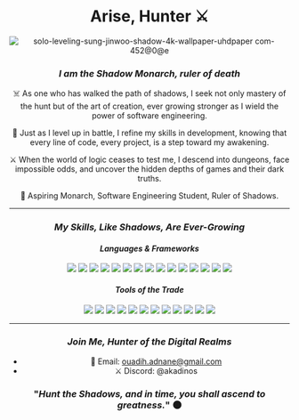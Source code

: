 <div align="center">

# Arise, Hunter ⚔️

![solo-leveling-sung-jinwoo-shadow-4k-wallpaper-uhdpaper com-452@0@e](https://github.com/user-attachments/assets/c99a05dd-4cc1-4102-9662-693b496f8fb6)


### *I am the Shadow Monarch, ruler of death*


☠️ As one who has walked the path of shadows, I seek not only mastery of the hunt but of the art of creation, ever growing stronger as I wield the power of software engineering.

📜 Just as I level up in battle, I refine my skills in development, knowing that every line of code, every project, is a step toward my awakening.

⚔️ When the world of logic ceases to test me, I descend into dungeons, face impossible odds, and uncover the hidden depths of games and their dark truths.

👑 Aspiring Monarch, Software Engineering Student, Ruler of Shadows.


---

### *My Skills, Like Shadows, Are Ever-Growing*

#### *Languages & Frameworks*

<p align="center">
  <img src="https://img.shields.io/badge/JavaScript-F7DF1E?style=for-the-badge&logo=javascript&logoColor=black" />
  <img src="https://img.shields.io/badge/Java-007396?style=for-the-badge&logo=java&logoColor=white" />
  <img src="https://img.shields.io/badge/C-00599C?style=for-the-badge&logo=c&logoColor=white" />
  <img src="https://img.shields.io/badge/PHP-777BB4?style=for-the-badge&logo=php&logoColor=white" />
  <img src="https://img.shields.io/badge/HTML5-E34F26?style=for-the-badge&logo=html5&logoColor=white" />
  <img src="https://img.shields.io/badge/CSS3-1572B6?style=for-the-badge&logo=css3&logoColor=white" />
  <img src="https://img.shields.io/badge/SQL-316192?style=for-the-badge&logo=postgresql&logoColor=white" />
  <img src="https://img.shields.io/badge/Oracle-F80000?style=for-the-badge&logo=oracle&logoColor=white" />
  <img src="https://img.shields.io/badge/MySQL-4479A1?style=for-the-badge&logo=mysql&logoColor=white" />
  <img src="https://img.shields.io/badge/Laravel-FF2D20?style=for-the-badge&logo=laravel&logoColor=white" />
  <img src="https://img.shields.io/badge/Bash-4EAA25?style=for-the-badge&logo=gnubash&logoColor=white" />
  <img src="https://img.shields.io/badge/Networking-0088CE?style=for-the-badge&logo=cisco&logoColor=white" />
  <img src="https://img.shields.io/badge/Computer%20Architecture-808080?style=for-the-badge&logo=apachespark&logoColor=white" />
  <img src="https://img.shields.io/badge/React-20232A?style=for-the-badge&logo=react&logoColor=61DAFB" />
  <img src="https://img.shields.io/badge/Node.js-339933?style=for-the-badge&logo=nodedotjs&logoColor=white" />
</p>



#### *Tools of the Trade*

<p align="center">
  <img src="https://img.shields.io/badge/Bootstrap-7952B3?style=for-the-badge&logo=bootstrap&logoColor=white" />
  <img src="https://img.shields.io/badge/PostgreSQL-316192?style=for-the-badge&logo=postgresql&logoColor=white" />
  <img src="https://img.shields.io/badge/MySQL-4479A1?style=for-the-badge&logo=mysql&logoColor=white" />
  <img src="https://img.shields.io/badge/Oracle-F80000?style=for-the-badge&logo=oracle&logoColor=white" />
  <img src="https://img.shields.io/badge/Adobe%20Premiere%20Pro-9999FF?style=for-the-badge&logo=adobe-premiere-pro&logoColor=white" />
  <img src="https://img.shields.io/badge/Adobe%20Photoshop-31A8FF?style=for-the-badge&logo=adobe-photoshop&logoColor=white" />
  <img src="https://img.shields.io/badge/VMware-607078?style=for-the-badge&logo=vmware&logoColor=white" />
  <img src="https://img.shields.io/badge/Ubuntu-E95420?style=for-the-badge&logo=ubuntu&logoColor=white" />
  <img src="https://img.shields.io/badge/Packet%20Tracer-0088CE?style=for-the-badge&logo=cisco&logoColor=white" />
  <img src="https://img.shields.io/badge/Code::Blocks-000000?style=for-the-badge&logo=codeblocks&logoColor=white" />
  <img src="https://img.shields.io/badge/Eclipse%20IDE-2C2255?style=for-the-badge&logo=eclipse-ide&logoColor=white" />
  <img src="https://img.shields.io/badge/Visual%20Studio-5C2D91?style=for-the-badge&logo=visual-studio&logoColor=white" />
</p>




---

### *Join Me, Hunter of the Digital Realms*

- 📧 Email: [ouadih.adnane@gmail.com](mailto:ouadih.adnane@gmail.com)
- ⚔️ Discord: @akadinos

### "*Hunt the Shadows, and in time, you shall ascend to greatness.*" 🌑

</div>
